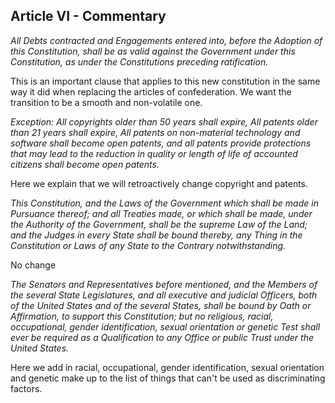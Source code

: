 ## Article VI - Commentary



_All Debts contracted and Engagements entered into, before the Adoption of this Constitution, shall be as valid against the Government under this Constitution, as under the Constitutions preceding ratification._

This is an important clause that applies to this new constitution in the same way it did when replacing the articles of confederation.  We want the transition to be a smooth and non-volatile one.



_Exception: All copyrights older than 50 years shall expire, All patents older than 21 years shall expire, All patents on non-material technology and software shall become open patents, and all patents provide protections that may lead to the reduction in quality or length of life of accounted citizens shall become open patents._

Here we explain that we will retroactively change copyright and patents.


_This Constitution, and the Laws of the Government which shall be made in Pursuance thereof; and all Treaties made, or which shall be made, under the Authority of the Government, shall be the supreme Law of the Land; and the Judges in every State shall be bound thereby, any Thing in the Constitution or Laws of any State to the Contrary notwithstanding._

No change



_The Senators and Representatives before mentioned, and the Members of the several State Legislatures, and all executive and judicial Officers, both of the United States and of the several States, shall be bound by Oath or Affirmation, to support this Constitution; but no religious, racial, occupational, gender identification, sexual orientation or genetic Test shall ever be required as a Qualification to any Office or public Trust under the United States._

Here we add in racial, occupational, gender identification, sexual orientation and genetic make up to the list of things that can't be used as discriminating factors.


